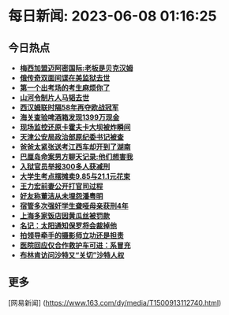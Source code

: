 
# 每日新闻: 2023-06-08 01:16:25
## 今日热点

- **[梅西加盟迈阿密国际:老板是贝克汉姆](https://www.163.com/search?keyword=%E6%A2%85%E8%A5%BF%E5%8A%A0%E7%9B%9F%E8%BF%88%E9%98%BF%E5%AF%86%E5%9B%BD%E9%99%85+%E8%80%81%E6%9D%BF%E6%98%AF%E8%B4%9D%E5%85%8B%E6%B1%89%E5%A7%86)**
- **[俄传奇双面间谍在美监狱去世](https://www.163.com/search?keyword=%E4%BF%84%E4%BC%A0%E5%A5%87%E5%8F%8C%E9%9D%A2%E9%97%B4%E8%B0%8D%E5%9C%A8%E7%BE%8E%E7%9B%91%E7%8B%B1%E5%8E%BB%E4%B8%96)**
- **[第一个出考场的考生麻烦你了](https://www.163.com/search?keyword=%E7%AC%AC%E4%B8%80%E4%B8%AA%E5%87%BA%E8%80%83%E5%9C%BA%E7%9A%84%E8%80%83%E7%94%9F%E9%BA%BB%E7%83%A6%E4%BD%A0%E4%BA%86)**
- **[山河令制片人马韬去世](https://www.163.com/search?keyword=%E5%B1%B1%E6%B2%B3%E4%BB%A4%E5%88%B6%E7%89%87%E4%BA%BA%E9%A9%AC%E9%9F%AC%E5%8E%BB%E4%B8%96)**
- **[西汉姆联时隔58年再夺欧战冠军](https://www.163.com/search?keyword=%E8%A5%BF%E6%B1%89%E5%A7%86%E8%81%94%E6%97%B6%E9%9A%9458%E5%B9%B4%E5%86%8D%E5%A4%BA%E6%AC%A7%E6%88%98%E5%86%A0%E5%86%9B)**
- **[海关查验啤酒箱发现1399万现金](https://www.163.com/search?keyword=%E6%B5%B7%E5%85%B3%E6%9F%A5%E9%AA%8C%E5%95%A4%E9%85%92%E7%AE%B1%E5%8F%91%E7%8E%B01399%E4%B8%87%E7%8E%B0%E9%87%91)**
- **[现场监控还原卡霍夫卡大坝被炸瞬间](https://www.163.com/search?keyword=%E7%8E%B0%E5%9C%BA%E7%9B%91%E6%8E%A7%E8%BF%98%E5%8E%9F%E5%8D%A1%E9%9C%8D%E5%A4%AB%E5%8D%A1%E5%A4%A7%E5%9D%9D%E8%A2%AB%E7%82%B8%E7%9E%AC%E9%97%B4)**
- **[天津公安局政治部原纪委书记被查](https://www.163.com/search?keyword=%E5%A4%A9%E6%B4%A5%E5%85%AC%E5%AE%89%E5%B1%80%E6%94%BF%E6%B2%BB%E9%83%A8%E5%8E%9F%E7%BA%AA%E5%A7%94%E4%B9%A6%E8%AE%B0%E8%A2%AB%E6%9F%A5)**
- **[爸爸太紧张送考江西车却开到了湖南](https://www.163.com/search?keyword=%E7%88%B8%E7%88%B8%E5%A4%AA%E7%B4%A7%E5%BC%A0%E9%80%81%E8%80%83%E6%B1%9F%E8%A5%BF%E8%BD%A6%E5%8D%B4%E5%BC%80%E5%88%B0%E4%BA%86%E6%B9%96%E5%8D%97)**
- **[巴厘岛命案男方聊天记录:他们想害我](https://www.163.com/search?keyword=%E5%B7%B4%E5%8E%98%E5%B2%9B%E5%91%BD%E6%A1%88%E7%94%B7%E6%96%B9%E8%81%8A%E5%A4%A9%E8%AE%B0%E5%BD%95%3A%E4%BB%96%E4%BB%AC%E6%83%B3%E5%AE%B3%E6%88%91)**
- **[入狱官员举报300多人获减刑](https://www.163.com/search?keyword=%E5%85%A5%E7%8B%B1%E5%AE%98%E5%91%98%E4%B8%BE%E6%8A%A5300%E5%A4%9A%E4%BA%BA%E8%8E%B7%E5%87%8F%E5%88%91)**
- **[大学生考点摆摊卖9.85与21.1元花束](https://www.163.com/search?keyword=%E5%A4%A7%E5%AD%A6%E7%94%9F%E8%80%83%E7%82%B9%E6%91%86%E6%91%8A%E5%8D%969.85%E4%B8%8E21.1%E5%85%83%E8%8A%B1%E6%9D%9F)**
- **[王力宏前妻公开打官司过程](https://www.163.com/search?keyword=%E7%8E%8B%E5%8A%9B%E5%AE%8F%E5%89%8D%E5%A6%BB%E5%85%AC%E5%BC%80%E6%89%93%E5%AE%98%E5%8F%B8%E8%BF%87%E7%A8%8B)**
- **[好友称董洁从未埋怨潘粤明](https://www.163.com/search?keyword=%E5%A5%BD%E5%8F%8B%E7%A7%B0%E8%91%A3%E6%B4%81%E4%BB%8E%E6%9C%AA%E5%9F%8B%E6%80%A8%E6%BD%98%E7%B2%A4%E6%98%8E)**
- **[宿管多次强奸学生聋哑母亲获刑4年](https://www.163.com/search?keyword=%E5%AE%BF%E7%AE%A1%E5%A4%9A%E6%AC%A1%E5%BC%BA%E5%A5%B8%E5%AD%A6%E7%94%9F%E8%81%8B%E5%93%91%E6%AF%8D%E4%BA%B2%E8%8E%B7%E5%88%914%E5%B9%B4)**
- **[上海多家饭店因黄瓜丝被罚款](https://www.163.com/search?keyword=%E4%B8%8A%E6%B5%B7%E5%A4%9A%E5%AE%B6%E9%A5%AD%E5%BA%97%E5%9B%A0%E9%BB%84%E7%93%9C%E4%B8%9D%E8%A2%AB%E7%BD%9A%E6%AC%BE)**
- **[名记：太阳通知保罗将会裁掉他](https://www.163.com/search?keyword=%E5%90%8D%E8%AE%B0%EF%BC%9A%E5%A4%AA%E9%98%B3%E9%80%9A%E7%9F%A5%E4%BF%9D%E7%BD%97%E5%B0%86%E4%BC%9A%E8%A3%81%E6%8E%89%E4%BB%96)**
- **[拍领导牵手的摄影师立功还是担责](https://www.163.com/search?keyword=%E6%8B%8D%E9%A2%86%E5%AF%BC%E7%89%B5%E6%89%8B%E7%9A%84%E6%91%84%E5%BD%B1%E5%B8%88%E7%AB%8B%E5%8A%9F%E8%BF%98%E6%98%AF%E6%8B%85%E8%B4%A3)**
- **[医院回应仅合作救护车可进：系冒充](https://www.163.com/search?keyword=%E5%8C%BB%E9%99%A2%E5%9B%9E%E5%BA%94%E4%BB%85%E5%90%88%E4%BD%9C%E6%95%91%E6%8A%A4%E8%BD%A6%E5%8F%AF%E8%BF%9B%EF%BC%9A%E7%B3%BB%E5%86%92%E5%85%85)**
- **[布林肯访问沙特又“关切”沙特人权](https://www.163.com/search?keyword=%E5%B8%83%E6%9E%97%E8%82%AF%E8%AE%BF%E9%97%AE%E6%B2%99%E7%89%B9%E5%8F%88%E2%80%9C%E5%85%B3%E5%88%87%E2%80%9D%E6%B2%99%E7%89%B9%E4%BA%BA%E6%9D%83)**

## 更多
[网易新闻] (https://www.163.com/dy/media/T1500913112740.html)
